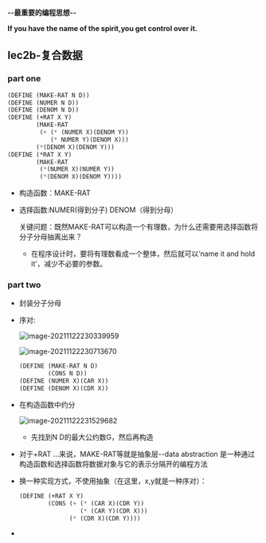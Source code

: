 **--最重要的编程思想--**

**If you have the name of the spirit,you get control over it.**

## lec2b-复合数据

### part one

```lisp
(DEFINE (MAKE-RAT N D))
(DEFINE (NUMER N D))
(DEFINE (DENOM N D))
(DEFINE (+RAT X Y)
        (MAKE-RAT
         (+ (* (NUMER X)(DENOM Y))
            (* NUMER Y)(DENOM X)))
        (*(DENOM X)(DENOM Y)))
(DEFINE (*RAT X Y)
        (MAKE-RAT
         (*(NUMER X)(NUMER Y))
         (*(DENOM X)(DENOM Y))))
```

* 构造函数：MAKE-RAT

* 选择函数:NUMER(得到分子)  DENOM（得到分母）

  关键问题：既然MAKE-RAT可以构造一个有理数，为什么还需要用选择函数将分子分母抽离出来？

  * 在程序设计时，要将有理数看成一个整体，然后就可以‘name it and hold it’，减少不必要的参数。

### part two

* 封装分子分母

* 序对:

  ![image-20211122230339959](C:\Users\zhangxinyu\AppData\Roaming\Typora\typora-user-images\image-20211122230339959.png)

  ![image-20211122230713670](C:\Users\zhangxinyu\AppData\Roaming\Typora\typora-user-images\image-20211122230713670.png)

  ```lisp
  (DEFINE (MAKE-RAT N D)
          (CONS N D))
  (DEFINE (NUMER X)(CAR X))
  (DEFINE (DENOM X)(CDR X))
  ```

* 在构造函数中约分

  ![image-20211122231529682](C:\Users\zhangxinyu\AppData\Roaming\Typora\typora-user-images\image-20211122231529682.png)

  * 先找到N D的最大公约数G，然后再构造

* 对于+RAT ...来说，MAKE-RAT等就是抽象层--data abstraction 是一种通过构造函数和选择函数将数据对象与它的表示分隔开的编程方法

* 换一种实现方式，不使用抽象（在这里，x,y就是一种序对）：

  ```lisp
  (DEFINE (+RAT X Y)
          (CONS (+ (* (CAR X)(CDR Y))
                   (* (CAR Y)(CDR X)))
                (* (CDR X)(CDR Y))))
  ```

* 